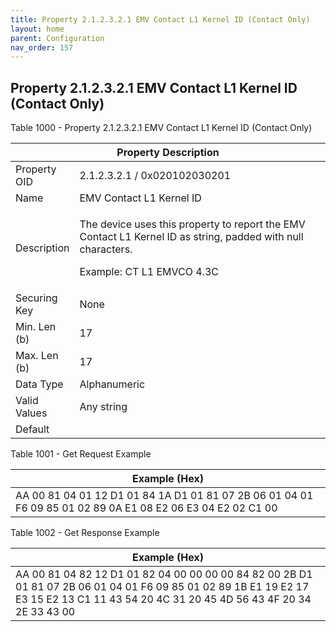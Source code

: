 ```yaml
---
title: Property 2.1.2.3.2.1 EMV Contact L1 Kernel ID (Contact Only)
layout: home
parent: Configuration
nav_order: 157
---
```


## Property 2.1.2.3.2.1 EMV Contact L1 Kernel ID (Contact Only)

Table 1000 - Property 2.1.2.3.2.1 EMV Contact L1 Kernel ID (Contact
Only)

<table>
<colgroup>
<col style="width: 14%" />
<col style="width: 85%" />
</colgroup>
<thead>
<tr>
<th colspan="2">Property Description</th>
</tr>
</thead>
<tbody>
<tr>
<td>Property OID</td>
<td>2.1.2.3.2.1 / 0x020102030201</td>
</tr>
<tr>
<td>Name</td>
<td>EMV Contact L1 Kernel ID</td>
</tr>
<tr>
<td>Description</td>
<td><p>The device uses this property to report the EMV Contact L1 Kernel
ID as string, padded with null characters.</p>
<p>Example: CT L1 EMVCO 4.3C</p></td>
</tr>
<tr>
<td>Securing Key</td>
<td>None</td>
</tr>
<tr>
<td>Min. Len (b)</td>
<td>17</td>
</tr>
<tr>
<td>Max. Len (b)</td>
<td>17</td>
</tr>
<tr>
<td>Data Type</td>
<td>Alphanumeric</td>
</tr>
<tr>
<td>Valid Values</td>
<td>Any string</td>
</tr>
<tr>
<td>Default</td>
<td></td>
</tr>
</tbody>
</table>

Table 1001 - Get Request Example

| Example (Hex) |
|----|
| AA 00 81 04 01 12 D1 01 84 1A D1 01 81 07 2B 06 01 04 01 F6 09 85 01 02 89 0A E1 08 E2 06 E3 04 E2 02 C1 00 |

Table 1002 - Get Response Example

| Example (Hex) |
|----|
| AA 00 81 04 82 12 D1 01 82 04 00 00 00 00 84 82 00 2B D1 01 81 07 2B 06 01 04 01 F6 09 85 01 02 89 1B E1 19 E2 17 E3 15 E2 13 C1 11 43 54 20 4C 31 20 45 4D 56 43 4F 20 34 2E 33 43 00 |

##